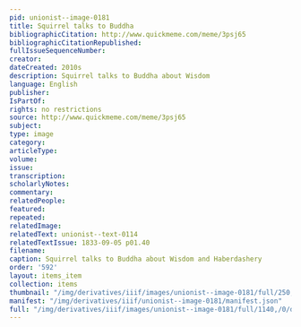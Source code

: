 ```yaml
---
pid: unionist--image-0181
title: Squirrel talks to Buddha
bibliographicCitation: http://www.quickmeme.com/meme/3psj65
bibliographicCitationRepublished: 
fullIssueSequenceNumber: 
creator: 
dateCreated: 2010s
description: Squirrel talks to Buddha about Wisdom
language: English
publisher: 
IsPartOf: 
rights: no restrictions
source: http://www.quickmeme.com/meme/3psj65
subject: 
type: image
category: 
articleType: 
volume: 
issue: 
transcription: 
scholarlyNotes: 
commentary: 
relatedPeople: 
featured: 
repeated: 
relatedImage: 
relatedText: unionist--text-0114
relatedTextIssue: 1833-09-05 p01.40
filename: 
caption: Squirrel talks to Buddha about Wisdom and Haberdashery
order: '592'
layout: items_item
collection: items
thumbnail: "/img/derivatives/iiif/images/unionist--image-0181/full/250,/0/default.jpg"
manifest: "/img/derivatives/iiif/unionist--image-0181/manifest.json"
full: "/img/derivatives/iiif/images/unionist--image-0181/full/1140,/0/default.jpg"
---
```

